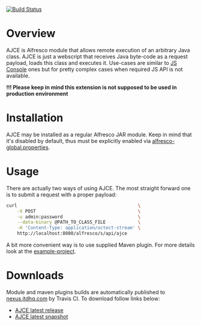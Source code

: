 [![Build Status](https://travis-ci.org/ITDSystems/alfresco-java-code-executer.svg?branch=master)](https://travis-ci.org/ITDSystems/alfresco-java-code-executer)

# Overview

AJCE is Alfresco module that allows remote execution of an arbitrary Java class.
AJCE is just a webscript that receives Java byte-code as a request payload, loads this class and executes it.
Use-cases are similar to [JS Console](https://github.com/share-extras/js-console) ones but for pretty complex
cases when required JS API is not available.

**!!! Please keep in mind this extension is not supposed to be used in production environment**

# Installation

AJCE may be installed as a regular Alfresco JAR module. Keep in mind that it's disabled by default, thus
must be explicitly enabled via [alfresco-global.properties](https://github.com/ITDSystems/alfresco-java-code-executer/blob/master/platform-jar/src/test/properties/local/alfresco-global-h2.properties#L25). 

# Usage

There are actually two ways of using AJCE. The most straight forward one is to submit a request with a proper payload:

```bash
curl                                             \
    -X POST                                      \
    -u admin:password                            \
    --data-binary @PATH_TO_CLASS_FILE            \
    -H 'Content-Type: application/octect-stream' \
    http://localhost:8080/alfresco/s/api/ajce

```

A bit more convenient way is to use supplied Maven plugin. For more details look at the [example-project](https://github.com/ITDSystems/alfresco-java-code-executer/blob/master/example-project/pom.xml#L52).

# Downloads

Module and maven plugins builds are automatically published to [nexus.itdhq.com](http://nexus.itdhq.com) by Travis CI. To download follow links below:

* [AJCE latest release](http://nexus.itdhq.com/service/local/artifact/maven/redirect?r=releases&g=com.itdhq.ajce&a=ajce&e=jar&v=LATEST)
* [AJCE latest snapshot](http://nexus.itdhq.com/service/local/artifact/maven/redirect?r=snapshots&g=com.itdhq.ajce&a=ajce&e=jar&v=LATEST) 
